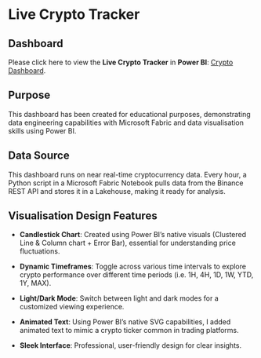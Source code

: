 # Live Crypto Tracker

## Dashboard
Please click here to view the **Live Crypto Tracker** in **Power BI**:
[Crypto Dashboard](https://app.fabric.microsoft.com/view?r=eyJrIjoiMTRmMDE0MmMtNGVkNi00ZWQ2LTljY2EtNjViMmVmZTBmMjMzIiwidCI6IjA0NjZlNDc4LWQ5MjMtNDliOS1hZGYzLWRiYzI0MTVkOGEwZiJ9).

## Purpose
This dashboard has been created for educational purposes, demonstrating data engineering capabilities with Microsoft Fabric and data visualisation skills using Power BI.

## Data Source
This dashboard runs on near real-time cryptocurrency data. Every hour, a Python script in a Microsoft Fabric Notebook pulls data from the Binance REST API and stores it in a Lakehouse, making it ready for analysis.

## Visualisation Design Features

- **Candlestick Chart**:  Created using Power BI’s native visuals (Clustered Line & Column chart + Error Bar), essential for understanding price fluctuations.

- **Dynamic Timeframes**: Toggle across various time intervals to explore crypto performance over different time periods (i.e. 1H, 4H, 1D, 1W, YTD, 1Y, MAX).
  
- **Light/Dark Mode**: Switch between light and dark modes for a customized viewing experience.
  
- **Animated Text**: Using Power BI’s native SVG capabilities, I added animated text to mimic a crypto ticker common in trading platforms. 

- **Sleek Interface**: Professional, user-friendly design for clear insights.
